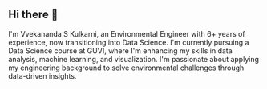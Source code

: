 ## Hi there 👋
I'm Vvekananda S Kulkarni, an Environmental Engineer with 6+ years of experience, now transitioning into Data Science. I'm currently pursuing a Data Science course at GUVI, where I'm enhancing my skills in data analysis, machine learning, and visualization.
I'm passionate about applying my engineering background to solve environmental challenges through data-driven insights.
<!--
**vivsk16/vivsk16** is a ✨ _special_ ✨ repository because its `README.md` (this file) appears on your GitHub profile.

Here are some ideas to get you started:

- 🔭 I’m currently working on ...
- 🌱 I’m currently learning ...
- 👯 I’m looking to collaborate on ...
- 🤔 I’m looking for help with ...
- 💬 Ask me about ...
- 📫 How to reach me: ...
- 😄 Pronouns: ...
- ⚡ Fun fact: ...
-->
